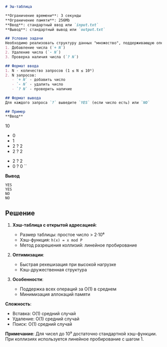 ```markdown
# Эш-таблица

**Ограничение времени**: 3 секунды  
**Ограничение памяти**: 256Mb  
**Ввод**: стандартный ввод или `input.txt`  
**Вывод**: стандартный вывод или `output.txt`

## Условие задачи
Необходимо реализовать структуру данных "множество", поддерживающую операции:
1. Добавление числа (`+ N`)
2. Удаление числа (`- N`)
3. Проверка наличия числа (`? N`)

## Формат ввода
1. N - количество запросов (1 ≤ N ≤ 10⁶)
2. N запросов:
   - `+ N` - добавить число
   - `- N` - удалить число
   - `? N` - проверить наличие

## Формат вывода
Для каждого запроса `?` выведите `YES` (если число есть) или `NO`

## Пример
**Ввод**  
```
10
+ 0
+ 1
+ 2
? 2
+ 2
? 2
- 2
? 2
- 0
? 0
``

**Вывод**  
```
YES
YES
NO
NO
```

## Решение
1. **Хэш-таблица с открытой адресацией**:
   - Размер таблицы: простое число > 2·10⁶
   - Хэш-функция: `h(x) = x mod P`
   - Метод разрешения коллизий: линейное пробирование

2. **Оптимизации**:
   - Быстрая рехешизация при высокой нагрузке
   - Кэш-дружественная структура

3. **Особенности**:
   - Поддержка всех операций за O(1) в среднем
   - Минимизация аллокаций памяти

**Сложность**:
- Вставка: O(1) средний случай
- Удаление: O(1) средний случай
- Поиск: O(1) средний случай

**Примечание**: Для чисел до 10⁹ достаточно стандартной хэш-функции. При коллизиях используется линейное пробирование с шагом 1.